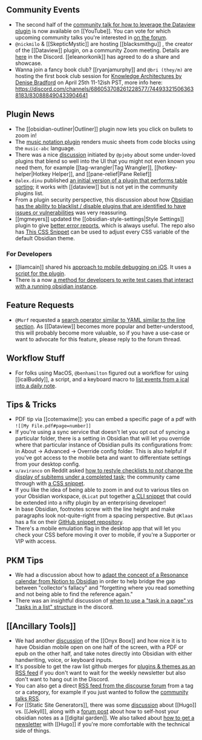## Community Events
* The second half of the [community talk for how to leverage the Dataview plugin](https://youtu.be/jW5pD4SioFM) is now available on [[YouTube]]. You can vote for which upcoming community talks you're interested in [on the forum](https://forum.obsidian.md/t/obsidian-talks-which-talks-do-you-want-to-hear/15705/). 
* `@nickmilo` & [[SkepticMystic]] are hosting [[blacksmithgu]] , the creator of the [[Dataview]] plugin, on a community Zoom meeting. Details are [here](https://discord.com/channels/686053708261228577/710585052769157141/832070319136833546) in the Discord. [[eleanorkonik]] has agreed to do a share and showcase.
* Wanna join a fancy book club? [[ryanjamurphy]] and `@bri (they/m)` are hosting the first book club session for [Knowledge Architectures by Denise Bradford](https://www.routledge.com/Knowledge-Architectures-Structures-and-Semantics/Bedford/p/book/9780367219444) on April 25th 11-12ish PST, more info here: https://discord.com/channels/686053708261228577/744933215063638183/830888490433904641

## Plugin News
* The [[obsidian-outliner|Outliner]] plugin now lets you click on bullets to zoom in!
* The [music notation plugin](https://github.com/TilBlechschmidt/obsidian-plugin-abcjs) renders music sheets from code blocks using the `music-abc` language. 
* There was a nice [discussion](https://discord.com/channels/686053708261228577/710585052769157141/832070319136833546) initiated by `@pjeby` about some under-loved plugins that blend so well into the UI that you might not even known you need them, for example [[tag-wrangler|Tag Wrangler]], [[hotkey-helper|Hotkey Helper]], and [[pane-relief|Pane Relief]] 
* `@alex.dinu` published [an initial version of a plugin that performs table sorting](https://github.com/alexandru-dinu/obsidian-sortable/releases/tag/0.1.0); it works with [[dataview]] but is not yet in the community plugins list. 
* From a plugin security perspective, this discussion about how [Obsidian has the ability to blacklist / disable plugins that are identified to have issues or vulnerabilities](http://discordapp.com/channels/686053708261228577/707816848615407697/832445992808218635) was very reassuring. 
* [[mgmeyers]] updated the [[obsidian-style-settings|Style Settings]] plugin to give [better error reports](http://discordapp.com/channels/686053708261228577/707816848615407697/832315933842079784), which is always useful. The repo also has [This CSS Snippet](https://github.com/mgmeyers/obsidian-style-settings/blob/main/obsidian-default-theme.css) can be used to adjust every CSS variable of the default Obsidian theme.

### For Developers 
*  [[liamcain]] shared his [approach to mobile debugging on iOS](https://discord.com/channels/686053708261228577/817515900349448202/826416602911211535). It uses a [script for the plugin](https://gist.github.com/liamcain/3f21f1ee820cb30f18050d2f3ad85f3f). 
* There is a now [a method for developers to write test cases that interact with a running obsidian instance](https://forum.obsidian.md/t/for-plugin-developers-write-test-cases-that-interact-with-a-running-obsidian-instance/16574). 

## Feature Requests
* `@Murf` requested a [search operator similar to YAML similar to the line section](https://forum.obsidian.md/t/search-operator-for-yaml-similar-to-line-section/16565). As [[Dataview]] becomes more popular and better-understood, this will probably become more valuable, so if you have a use-case or want to advocate for this feature, please reply to the forum thread. 

## Workflow Stuff
* For folks using MacOS, `@benhamilton` figured out a workflow for using [[icalBuddy]], a script, and a keyboard macro to [list events from a ical into a daily note](https://discord.com/channels/686053708261228577/694233507500916796/832463345952620554). 
## Tips & Tricks
* PDF tip via [[cotemaxime]]: you can embed a specific page of a pdf with `![[My File.pdf#page=number]]`
* If you're using a sync service that doesn't let you opt out of syncing a particular folder, there is a setting in Obsidian that will let you override where that particular instance of Obsidian pulls its configurations from: in About -> Advanced -> Override config folder. This is also helpful if you've got access to the mobile beta and want to differentiate settings from your desktop config.
* `u/aviranco` on Reddit asked [how to restyle checklists to *not* change the display of subitems under a completed task](https://www.reddit.com/r/ObsidianMD/comments/mqndbf/is_there_a_way_to_have_a_note_after_a_checked/gup4eiq); the community came through with [a CSS snippet](https://discord.com/channels/686053708261228577/702656734631821413/832507883925143552). 
* If you like the idea of being able to zoom in and out to various tiles on your Obsidian workspace, `@Licat` put together [a CLI snippet](http://discordapp.com/channels/686053708261228577/744933215063638183/832420779378343937) that could be extended into a nifty plugin by an enterprising developer! 
* In base Obsidian, footnotes screw with the line height and make paragraphs look not-quite-right from a spacing perspective. But `@Klaas` has a fix on their [GitHub snippet repository](https://forum.obsidian.md/t/how-to-achieve-css-code-snippets/8474).
*  There's a mobile emulation flag in the desktop app that will let you check your CSS before moving it over to mobile, if you're a Supporter or VIP with access. 
## PKM Tips
* We had a discussion about how to [adapt the concept of a Resonance calendar from Notion to Obsidian](http://discordapp.com/channels/686053708261228577/744933215063638183/832611785903308871) in order to help bridge the gap between "collector's fallacy" and "forgetting where you read something and not being able to find the reference again." 
* There was an insightful discussion of [when to use a "task in a page" vs "tasks in a list" structure](http://discordapp.com/channels/686053708261228577/694233507500916796/832507555783770202) in the discord. 

## [[Ancillary Tools]]
* We had another [discussion](https://discord.com/channels/686053708261228577/744933215063638183/832294628752752701) of the [[Onyx Boox]] and how nice it is to have Obsidian mobile open on one half of the screen, with a PDF or epub on the other half, and take notes directly into Obsidian with either handwriting, voice, or keyboard inputs.
* It's possible to get the raw list github merges for [plugins & themes as an RSS feed](https://github.com/obsidianmd/obsidian-releases/commits/master.atom) if you don't want to wait for the weekly newsletter but also don't want to hang out in the Discord. 
* You can also get a direct [RSS feed from the discourse forum](https://meta.discourse.org/t/rss-feed-for-category-latest/37192) from a tag or a category, for example if you just wanted to follow the [community talks RSS](https://forum.obsidian.md/tag/community-talks.rss). 
* For [[Static Site Generators]], there was some [discussion](http://discordapp.com/channels/686053708261228577/694233507500916796/832502926555086908) about [[Hugo]] vs. [[Jekyll]], along with a [forum post](https://forum.obsidian.md/t/notenote-link-publish-your-obsidian-notes-with-jekyll-for-free/7951) about how to self-host your obsidian notes as a [[digital garden]]. We also talked about [how to get a newsletter](http://discordapp.com/channels/686053708261228577/694233507500916796/832332146194251816) with [[Hugo]] if you're more comfortable with the technical side of things. 